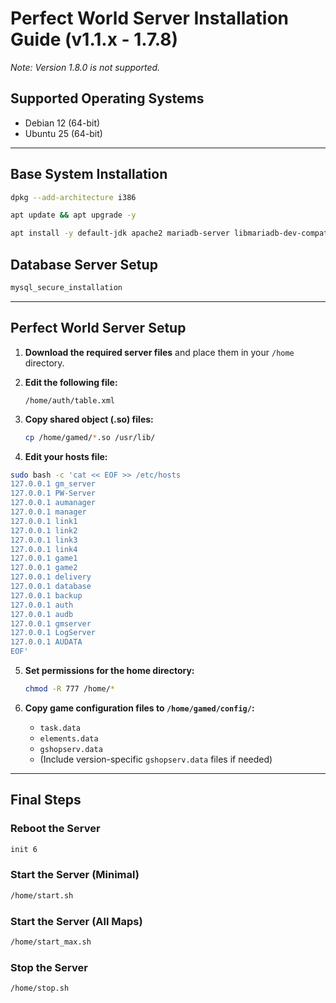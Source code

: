# Perfect World Server Installation Guide (v1.1.x - 1.7.8)
*Note: Version 1.8.0 is not supported.*

## Supported Operating Systems

- Debian 12 (64-bit)  
- Ubuntu 25 (64-bit)  

---

## Base System Installation

```sh
dpkg --add-architecture i386
```
```sh 
apt update && apt upgrade -y
```
```sh
apt install -y default-jdk apache2 mariadb-server libmariadb-dev-compat libmariadb-dev php-mbstring php-zip php-gd php-json php-curl libstdc++6:i386 libxml2:i386
```

## Database Server Setup

```sh
mysql_secure_installation
```

---

## Perfect World Server Setup

1. **Download the required server files** and place them in your `/home` directory.

2. **Edit the following file:**
   ```
   /home/auth/table.xml
   ```

3. **Copy shared object (.so) files:**
   ```sh
   cp /home/gamed/*.so /usr/lib/
   ```

4. **Edit your hosts file:**
  
  ```sh
sudo bash -c 'cat << EOF >> /etc/hosts
127.0.0.1 gm_server
127.0.0.1 PW-Server
127.0.0.1 aumanager
127.0.0.1 manager
127.0.0.1 link1
127.0.0.1 link2
127.0.0.1 link3
127.0.0.1 link4
127.0.0.1 game1
127.0.0.1 game2
127.0.0.1 delivery
127.0.0.1 database
127.0.0.1 backup
127.0.0.1 auth
127.0.0.1 audb
127.0.0.1 gmserver
127.0.0.1 LogServer
127.0.0.1 AUDATA
EOF'
```

5. **Set permissions for the home directory:**
   ```sh
   chmod -R 777 /home/*
   ```

6. **Copy game configuration files to `/home/gamed/config/`:**
   - `task.data`
   - `elements.data`
   - `gshopserv.data`
   - (Include version-specific `gshopserv.data` files if needed)

---

## Final Steps

### Reboot the Server

```sh
init 6
```

### Start the Server (Minimal)

```sh
/home/start.sh
```

### Start the Server (All Maps)

```sh
/home/start_max.sh
```

### Stop the Server

```sh
/home/stop.sh
```
